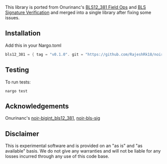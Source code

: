 This library is ported from Onurinanc's [BLS12_381 Field Ops](https://github.com/onurinanc/noir-bigint-bls12_381) and [BLS Signature Verification](https://github.com/onurinanc/noir-bls-signature) and merged into a single library after fixing some issues.


## Installation

Add this in your Nargo.toml
```rust
bls12_381 = { tag = "v0.1.0". git = "https://github.com/RajeshRk18/noir_bls12_381" }
```

## Testing

To run tests:

```
nargo test
```

## Acknowledgements
Onurinanc's [noir-bigint_bls12_381](https://github.com/onurinanc/noir-bigint-bls12_381), [noir-bls-sig](https://github.com/onurinanc/noir-bls-signature)

## Disclaimer
This is experimental software and is provided on an "as is" and "as available" basis. We do not give any warranties and will not be liable for any losses incurred through any use of this code base.